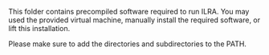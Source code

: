 This folder contains precompiled software required to run ILRA. You may used the provided virtual machine, manually install the required software, or lift this installation.

Please make sure to add the directories and subdirectories to the PATH.
